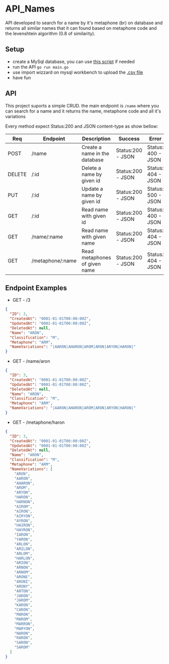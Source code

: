 # API_Names

API developed to search for a name by it's metaphone (br) on database and returns all similar names that it can found based on metaphone code and the levenshtein algorithm (0.8 of similarity).

## Setup
- create a MySql database, you can use [this script](https://github.com/Darklabel91/API_Names/blob/main/database/create_database.txt) if needed
- run the API ```go run main.go```
- use import wizzard on mysql workbench to upload the [.csv file](https://github.com/Darklabel91/API_Names/blob/main/database/name_types.csv)
- have fun

## API
This project suports a simple CRUD. the main endpoint is  ```/name``` where you can search for a name and it returns the name, metaphone code and all it's variations

Every method expect Status:200 and JSON content-type as show bellow:

| Req    | Endpoint                               | Description                         | Success           | Error              |
|--------|----------------------------------------|-------------------------------------|-------------------|--------------------|
| POST   | /name                                  | Create a name in the database       | Status:200 - JSON | Status: 400 - JSON |
| DELETE | /:id                                   | Delete a name by given id           | Status:200 - JSON | Status: 404 - JSON |
| PUT    | /:id                                   | Update a name by given id           | Status:200 - JSON | Status: 500 - JSON |
| GET    | /:id                                   | Read name with given id             | Status:200 - JSON | Status: 400 - JSON |
| GET    | /name/:name                            | Read name with given name           | Status:200 - JSON | Status: 404 - JSON |
| GET    | /metaphone/:name                       | Read metaphones of given name       | Status:200 - JSON | Status: 404 - JSON |


## Endpoint Examples

- GET - /3 
```json
{
  "ID": 3,
  "CreatedAt": "0001-01-01T00:00:00Z",
  "UpdatedAt": "0001-01-01T00:00:00Z",
  "DeletedAt": null,
  "Name": "ARON",
  "Classification": "M",
  "Metaphone": "ARM",
  "NameVariations": "|AARON|AHARON|AROM|ARON|ARYON|HARON|"
}
```

- GET - /name/aron 
```json
{
  "ID": 3,
  "CreatedAt": "0001-01-01T00:00:00Z",
  "UpdatedAt": "0001-01-01T00:00:00Z",
  "DeletedAt": null,
  "Name": "ARON",
  "Classification": "M",
  "Metaphone": "ARM",
  "NameVariations": "|AARON|AHARON|AROM|ARON|ARYON|HARON|"
}
```

- GET - /metaphone/haron
```json
{
  "ID": 3,
  "CreatedAt": "0001-01-01T00:00:00Z",
  "UpdatedAt": "0001-01-01T00:00:00Z",
  "DeletedAt": null,
  "Name": "ARON",
  "Classification": "M",
  "Metaphone": "ARM",
  "NameVariations": [
    "ARON",
    "AARON",
    "AHARON",
    "AROM",
    "ARYON",
    "HARON",
    "HARNON",
    "AIROM",
    "AIRON",
    "AIRYON",
    "AYRON",
    "HAIRON",
    "HAYRON",
    "IARON",
    "YARON",
    "ARLON",
    "ARILON",
    "ARLOM",
    "HARLON",
    "ARION",
    "ARNON",
    "ARNOM",
    "ARONE",
    "ARONI",
    "ARONY",
    "ARTON",
    "JARON",
    "JAROM",
    "KARON",
    "CARON",
    "MARON",
    "MAROM",
    "MARRON",
    "MARYON",
    "NARON",
    "RARON",
    "SARON",
    "SAROM"
  ]
}
```
